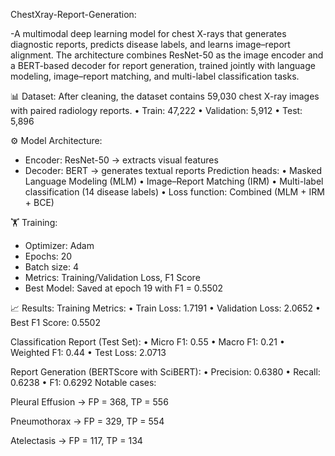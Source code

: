 ChestXray-Report-Generation:

-A multimodal deep learning model for chest X-rays that generates diagnostic reports, predicts disease labels, and learns image–report alignment. The architecture combines ResNet-50 as the image encoder and a BERT-based decoder for report generation, trained jointly with language modeling, image–report matching, and multi-label classification tasks.

📊 Dataset:
After cleaning, the dataset contains 59,030 chest X-ray images with paired radiology reports.
• Train: 47,222
• Validation: 5,912
• Test: 5,896

⚙️ Model Architecture:
- Encoder: ResNet-50 → extracts visual features
- Decoder: BERT → generates textual reports
Prediction heads:
• Masked Language Modeling (MLM)
• Image–Report Matching (IRM)
• Multi-label classification (14 disease labels)
• Loss function: Combined (MLM + IRM + BCE)

🏋️ Training:
- Optimizer: Adam
- Epochs: 20
- Batch size: 4
- Metrics: Training/Validation Loss, F1 Score
- Best Model: Saved at epoch 19 with F1 = 0.5502

📈 Results:
Training Metrics:
• Train Loss: 1.7191
• Validation Loss: 2.0652
• Best F1 Score: 0.5502

Classification Report (Test Set):
• Micro F1: 0.55
• Macro F1: 0.21
• Weighted F1: 0.44
• Test Loss: 2.0713

Report Generation (BERTScore with SciBERT):
• Precision: 0.6380
• Recall: 0.6238
• F1: 0.6292
Notable cases:

Pleural Effusion → FP = 368, TP = 556

Pneumothorax → FP = 329, TP = 554

Atelectasis → FP = 117, TP = 134
